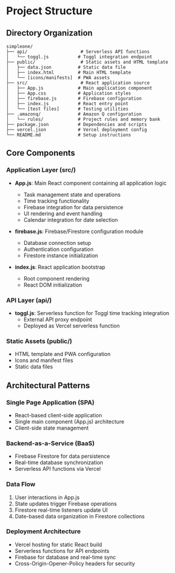 # Project Structure

## Directory Organization

```
simpleone/
├── api/                    # Serverless API functions
│   └── toggl.js           # Toggl integration endpoint
├── public/                 # Static assets and HTML template
│   ├── data.json          # Static data file
│   ├── index.html         # Main HTML template
│   └── [icons/manifests]  # PWA assets
├── src/                    # React application source
│   ├── App.js             # Main application component
│   ├── App.css            # Application styles
│   ├── firebase.js        # Firebase configuration
│   ├── index.js           # React entry point
│   └── [test files]       # Testing utilities
├── .amazonq/              # Amazon Q configuration
│   └── rules/             # Project rules and memory bank
├── package.json           # Dependencies and scripts
├── vercel.json            # Vercel deployment config
└── README.md              # Setup instructions
```

## Core Components

### Application Layer (src/)
- **App.js**: Main React component containing all application logic
  - Task management state and operations
  - Time tracking functionality
  - Firebase integration for data persistence
  - UI rendering and event handling
  - Calendar integration for date selection

- **firebase.js**: Firebase/Firestore configuration module
  - Database connection setup
  - Authentication configuration
  - Firestore instance initialization

- **index.js**: React application bootstrap
  - Root component rendering
  - React DOM initialization

### API Layer (api/)
- **toggl.js**: Serverless function for Toggl time tracking integration
  - External API proxy endpoint
  - Deployed as Vercel serverless function

### Static Assets (public/)
- HTML template and PWA configuration
- Icons and manifest files
- Static data files

## Architectural Patterns

### Single Page Application (SPA)
- React-based client-side application
- Single main component (App.js) architecture
- Client-side state management

### Backend-as-a-Service (BaaS)
- Firebase Firestore for data persistence
- Real-time database synchronization
- Serverless API functions via Vercel

### Data Flow
1. User interactions in App.js
2. State updates trigger Firebase operations
3. Firestore real-time listeners update UI
4. Date-based data organization in Firestore collections

### Deployment Architecture
- Vercel hosting for static React build
- Serverless functions for API endpoints
- Firebase for database and real-time sync
- Cross-Origin-Opener-Policy headers for security
